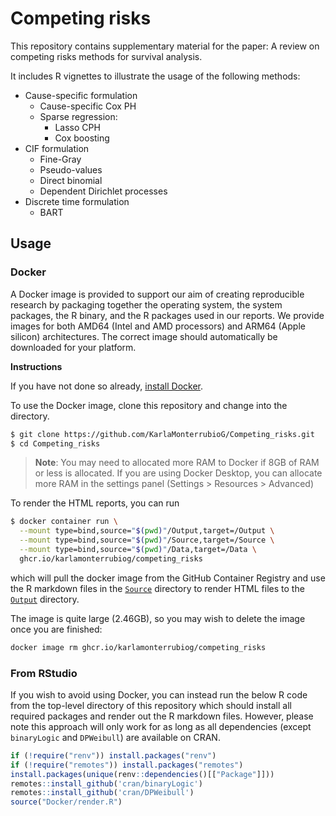 # Competing risks

This repository contains supplementary material for the paper: A review on competing risks methods for survival analysis.

It includes R vignettes to illustrate the usage of the following methods:

* Cause-specific formulation
  + Cause-specific Cox PH
  + Sparse regression:
     - Lasso CPH
     - Cox boosting
* CIF formulation
  + Fine-Gray
  + Pseudo-values
  + Direct binomial
  + Dependent Dirichlet processes
* Discrete time formulation
  + BART

## Usage

### Docker

A Docker image is provided to support our aim of creating reproducible research
by packaging together the operating system, the system packages, the R binary,
and the R packages used in our reports.  We provide images for both AMD64
(Intel and AMD processors) and ARM64 (Apple silicon) architectures. The correct
image should automatically be downloaded for your platform.   

**Instructions**

If you have not done so already, [install Docker](https://www.docker.com).

To use the Docker image, clone this repository and change into the
directory.

``` bash
$ git clone https://github.com/KarlaMonterrubioG/Competing_risks.git
$ cd Competing_risks
```

> **Note**: You may need to allocated more RAM to Docker if 8GB of RAM or less 
is allocated. If you are using Docker Desktop, you can allocate more RAM in the
settings panel (Settings > Resources > Advanced)

To render the HTML reports, you can run 

``` bash
$ docker container run \
  --mount type=bind,source="$(pwd)"/Output,target=/Output \
  --mount type=bind,source="$(pwd)"/Source,target=/Source \
  --mount type=bind,source="$(pwd)"/Data,target=/Data \
  ghcr.io/karlamonterrubiog/competing_risks
```

which will pull the docker image from the GitHub Container Registry and  use the
R markdown files in the [`Source`](Source) directory to render HTML files to the
[`Output`](Output) directory.

The image is quite large (2.46GB), so you may wish to delete the image once you
are finished:

``` bash
docker image rm ghcr.io/karlamonterrubiog/competing_risks
```

 <!-- To do! Add windows Docker installation instructions -->

### From RStudio

If you wish to avoid using Docker, you can instead run the below R code from the
top-level directory of this repository which should install all required
packages and render out the R markdown files. However, please note this approach
will only work for as long as all dependencies (except `binaryLogic` and
`DPWeibull`) are available on CRAN.

``` R
if (!require("renv")) install.packages("renv")
if (!require("remotes")) install.packages("remotes")
install.packages(unique(renv::dependencies()[["Package"]]))
remotes::install_github('cran/binaryLogic')
remotes::install_github('cran/DPWeibull')
source("Docker/render.R")
```
